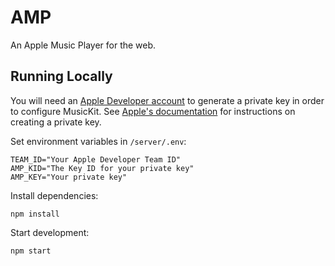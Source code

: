 # AMP

An Apple Music Player for the web.

## Running Locally

You will need an [Apple Developer account](https://developer.apple.com/account/) to generate a private key in order to configure MusicKit. See [Apple's documentation](https://help.apple.com/developer-account/#/devcdfbb56a3) for instructions on creating a private key.

Set environment variables in `/server/.env`:

```text
TEAM_ID="Your Apple Developer Team ID"
AMP_KID="The Key ID for your private key"
AMP_KEY="Your private key"
```

Install dependencies:

```shell
npm install
```

Start development:

```shell
npm start
```
